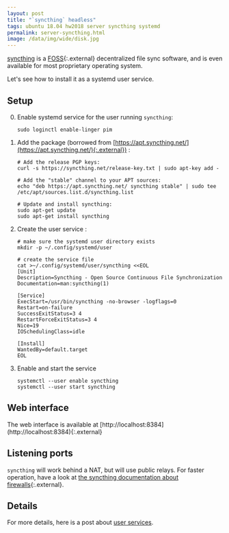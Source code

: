 ```yaml
---
layout: post
title: "`syncthing` headless"
tags: ubuntu 18.04 hw2018 server syncthing systemd
permalink: server-syncthing.html
image: /data/img/wide/disk.jpg
---
```


[syncthing](/tag/syncthing.html) is a [FOSS](https://en.wikipedia.org/wiki/Free_and_open-source_software){:.external}
decentralized file sync software, and is even available for most proprietary operating system.

Let's see how to install it as a systemd user service.

## Setup
0. Enable systemd service for the user running `syncthing`:
    
    ```console
    sudo loginctl enable-linger pim
    ```

0. Add the package (borrowed from [https://apt.syncthing.net/](https://apt.syncthing.net/){:.external}) :
    
    ```console
    # Add the release PGP keys:
    curl -s https://syncthing.net/release-key.txt | sudo apt-key add -
    
    # Add the "stable" channel to your APT sources:
    echo "deb https://apt.syncthing.net/ syncthing stable" | sudo tee /etc/apt/sources.list.d/syncthing.list
    
    # Update and install syncthing:
    sudo apt-get update
    sudo apt-get install syncthing
    ```

0. Create the user service :
    
    ```console
    # make sure the systemd user directory exists
    mkdir -p ~/.config/systemd/user

    # create the service file
    cat >~/.config/systemd/user/syncthing <<EOL
    [Unit]
    Description=Syncthing - Open Source Continuous File Synchronization
    Documentation=man:syncthing(1)

    [Service]
    ExecStart=/usr/bin/syncthing -no-browser -logflags=0
    Restart=on-failure
    SuccessExitStatus=3 4
    RestartForceExitStatus=3 4
    Nice=19
    IOSchedulingClass=idle

    [Install]
    WantedBy=default.target
    EOL
    ```

0. Enable and start the service
    ```
    systemctl --user enable syncthing
    systemctl --user start syncthing
    ```

## Web interface
<div xdata-proofer-ignore markdown="1">
The web interface is available at [http://localhost:8384](http://localhost:8384){:.external}
</div>

## Listening ports
`syncthing` will work behind a NAT, but will use public relays. For faster operation,
have a look at [the syncthing documentation about firewalls](https://docs.syncthing.net/users/firewall.html){:.external}.

   
## Details
For more details, here is a post about [user services](/server-18.04-custom-services.html).